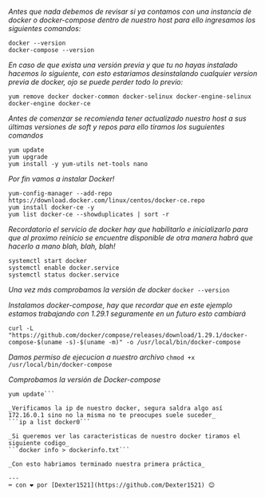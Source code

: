 _Antes que nada debemos de revisar si ya contamos con una instancia de docker o docker-compose dentro de nuestro host para ello ingresamos los siguientes comandos:_

```
docker --version
docker-compose --version
```

_En caso de que exista una versión previa y que tu no hayas instalado hacemos lo siguiente, con esto estariamos desinstalando cualquier version previa de docker, 
ojo se puede perder todo lo previo:_

```
yum remove docker docker-common docker-selinux docker-engine-selinux docker-engine docker-ce
```

_Antes de comenzar se recomienda tener actualizado nuestro host a sus últimas versiones de soft y repos para ello tiramos los suguientes comandos_

```
yum update
yum upgrade
yum install -y yum-utils net-tools nano
```

_Por fin vamos a instalar Docker!_

```
yum-config-manager --add-repo https://download.docker.com/linux/centos/docker-ce.repo
yum install docker-ce -y
yum list docker-ce --showduplicates | sort -r
```

_Recordatorio el servicio de docker hay que habilitarlo e inicializarlo para que al proximo reinicio se encuentre disponible de otra manera habrá 
que hacerlo a mano blah, blah, blah!_

```
systemctl start docker
systemctl enable docker.service
systemctl status docker.service
```

_Una vez más comprobamos la versión de docker_
```docker --version```

_Instalamos docker-compose, hay que recordar que en este ejemplo estamos trabajando con 1.29.1 seguramente en un futuro esto cambiará_
```
curl -L "https://github.com/docker/compose/releases/download/1.29.1/docker-compose-$(uname -s)-$(uname -m)" -o /usr/local/bin/docker-compose
```

_Damos permiso de ejecucion a nuestro archivo_
```chmod +x /usr/local/bin/docker-compose```

_Comprobamos la versión de Docker-compose_
```docker-compose --version
yum update```

_Verificamos la ip de nuestro docker, segura saldra algo así 172.16.0.1 sino no la misma no te preocupes suele suceder_
```ip a list docker0```

_Si queremos ver las caracteristicas de nuestro docker tiramos el  siguiente codigo_
```docker info > dockerinfo.txt```

_Con esto habriamos terminado nuestra primera práctica_

---
⌨️ con ❤️ por [Dexter1521](https://github.com/Dexter1521) 😊

